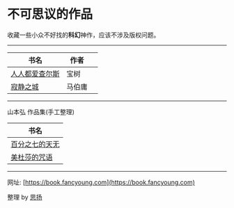 # 不可思议的作品

收藏一些小众不好找的**科幻**神作，应该不涉及版权问题。

---

| 书名 | 作者 |     |
| ---- | ---- | --- |
| [人人都爱查尔斯](人人都爱查尔斯.md) | 宝树 | |
| [寂静之城](寂静之城.md) | 马伯庸 | |

---

山本弘 作品集(手工整理)

| 书名 |
| ---- |
| [百分之七的天无](百分之七的天无.md) |
| [美杜莎的咒语](美杜莎的咒语.md) |

------

网址: [https://book.fancyoung.com](https://book.fancyoung.com)

整理 by [思扬](https://fancyoung.com)
